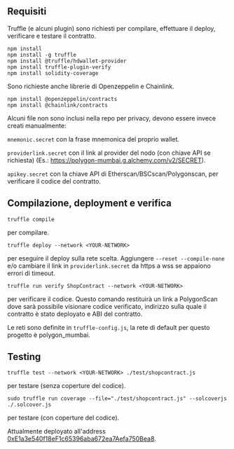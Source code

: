 ## Requisiti

Truffle (e alcuni plugin) sono richiesti per compilare, effettuare il deploy, verificare e testare il contratto.
```
npm install
npm install -g truffle
npm install @truffle/hdwallet-provider
npm install truffle-plugin-verify
npm install solidity-coverage
```

Sono richieste anche librerie di Openzeppelin e Chainlink.
```
npm install @openzeppelin/contracts
npm install @chainlink/contracts
```

Alcuni file non sono inclusi nella repo per privacy, devono essere invece creati manualmente:

`mnemonic.secret` con la frase mnemonica del proprio wallet.

`providerlink.secret` con il link al provider del nodo (con chiave API se richiesta) (Es.: https://polygon-mumbai.g.alchemy.com/v2/SECRET).

`apikey.secret` con la chiave API di Etherscan/BSCscan/Polygonscan, per verificare il codice del contratto.

## Compilazione, deployment e verifica

```
truffle compile
```
per compilare.
```
truffle deploy --network <YOUR-NETWORK>
```
per eseguire il deploy sulla rete scelta. Aggiungere ```--reset --compile-none``` e/o cambiare il link in ```providerlink.secret``` da https a wss se appaiono errori di timeout.
```
truffle run verify ShopContract --network <YOUR-NETWORK>
```
per verificare il codice.
Questo comando restituirà un link a PolygonScan dove sarà possibile visionare codice verificato, indirizzo sulla quale il contratto è stato deployato e ABI del contratto.

Le reti sono definite in `truffle-config.js`, la rete di default per questo progetto è polygon_mumbai.

## Testing
```
truffle test --network <YOUR-NETWORK> ./test/shopcontract.js
```
per testare (senza coperture del codice).
```
sudo truffle run coverage --file="./test/shopcontract.js" --solcoverjs ./.solcover.js
```
per testare (con coperture del codice).


Attualmente deployato all'address [0xE1a3e540f18eF1c65396aba672ea7Aefa750Bea8](https://mumbai.polygonscan.com/address/0xE1a3e540f18eF1c65396aba672ea7Aefa750Bea8).
